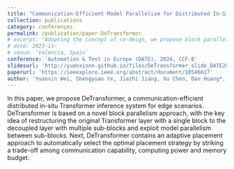 ```yaml
---
title: "Communication-Efficient Model Parallelism for Distributed In-Situ Transformer Inference"
collection: publications
category: conferences
permalink: /publication/paper-DeTransformer
# excerpt: 'Adopting the concept of co-deign, we propose block parallelism through model structure decoupling, incorporated with a model adaptive execution method that dynamically balances the computing power, communication power, and memory capacity of devices.'
# date: 2023-11-
# venue: 'Valencia, Spain'
conference: 'Automation & Test in Europe (DATE), 2024, CCF-B'
slidesurl: 'http://yuanxinnn.github.io/files/DeTransformer_slide_DATE2024.pdf'
paperurl: 'https://ieeexplore.ieee.org/abstract/document/10546617'
author: 'Yuanxin Wei, Shengyuan Ye, Jiazhi Jiang, Xu Chen, Dan Huang*, Jiangsu Du*, Yutong Lu'
---
```


In this paper, we propose DeTransformer, a communication-efficient distributed in-situ Transformer inference system for edge scenarios. DeTransformer is based on a novel block parallelism approach, with the key idea of restructuring the original Transformer layer with a single block to the decoupled layer with multiple sub-blocks and exploit model parallelism between sub-blocks. Next, DeTransformer contains an adaptive placement approach to automatically select the optimal placement strategy by striking a trade-off among communication capability, computing power and memory budget.